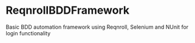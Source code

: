 # ReqnrollBDDFramework
Basic BDD automation framework using Reqnroll, Selenium and NUnit for login functionality
